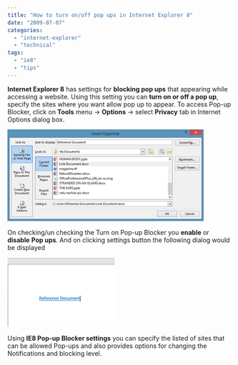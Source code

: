 ```yaml
---
title: "How to turn on/off pop ups in Internet Explorer 8"
date: "2009-07-07"
categories: 
  - "internet-explorer"
  - "technical"
tags: 
  - "ie8"
  - "tips"
---
```


**Internet Explorer 8** has settings for **blocking pop ups** that appearing while accessing a website. Using this setting you can **turn on or off a pop up**, specify the sites where you want allow pop up to appear. To access Pop-up Blocker, click on **Tools** menu -> **Options** -> select **Privacy** tab in Internet Options dialog box.

[![popup blocker in Internet Explorer 8](images/image_thumb45.png "popup blocker in Internet Explorer 8")](http://blogmines.com/blog/wp-content/uploads/2009/07/image45.png)

On checking/un checking the Turn on Pop-up Blocker you **enable** or **disable** **Pop ups**. And on clicking settings button the following dialog would be displayed

[![image](images/image_thumb46.png "image")](http://blogmines.com/blog/wp-content/uploads/2009/07/image46.png)

Using **IE8 Pop-up Blocker settings** you can specify the listed of sites that can be allowed Pop-ups and also provides options for changing the Notifications and blocking level.
